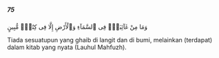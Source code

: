 ##### 75

<span class="ayah">وَمَا مِنْ غَآئِبَةٍۢ فِى ٱلسَّمَآءِ وَٱلْأَرْضِ إِلَّا فِى كِتَٰبٍۢ مُّبِينٍ</span>

<span class="ayah_translation">Tiada sesuatupun yang ghaib di langit dan di bumi, melainkan (terdapat) dalam kitab yang nyata (Lauhul Mahfuzh).</span>
